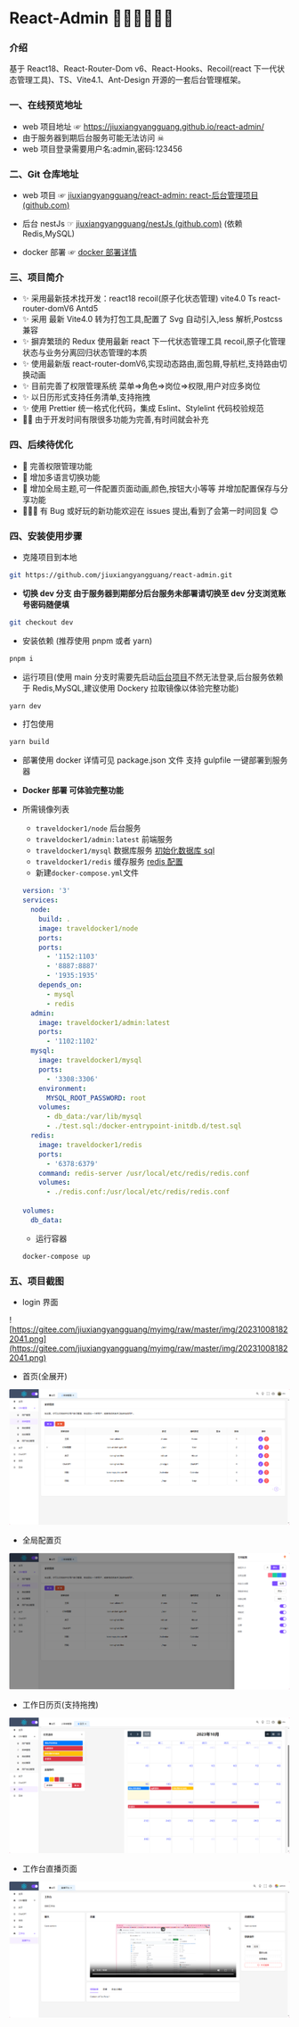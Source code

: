 # React-Admin 🐱‍🏍🐱‍🏍🐱‍🏍

### 介绍

基于 React18、React-Router-Dom v6、React-Hooks、Recoil(react 下一代状态管理工具)、TS、Vite4.1、Ant-Design 开源的一套后台管理框架。

### 一、在线预览地址

- web 项目地址 ☞ https://jiuxiangyangguang.github.io/react-admin/
- 由于服务器到期后台服务可能无法访问 ☠
- web 项目登录需要用户名:admin,密码:123456

### 二、Git 仓库地址

- web 项目 ☞ [jiuxiangyangguang/react-admin: react-后台管理项目 (github.com)](https://github.com/jiuxiangyangguang/react-admin)

- 后台 nestJs ☞ [jiuxiangyangguang/nestJs (github.com)](https://github.com/jiuxiangyangguang/nestJs) (依赖 Redis,MySQL)

- docker 部署 ☞ [docker 部署详情](#docker)

### 三、项目简介

- ✨ 采用最新技术找开发：react18 recoil(原子化状态管理) vite4.0 Ts react-router-domV6 Antd5
- ✨ 采用 最新 Vite4.0 转为打包工具,配置了 Svg 自动引入,less 解析,Postcss 兼容
- ✨ 摒弃繁琐的 Redux 使用最新 react 下一代状态管理工具 recoil,原子化管理状态与业务分离回归状态管理的本质
- ✨ 使用最新版 react-router-domV6,实现动态路由,面包屑,导航栏,支持路由切换动画
- ✨ 目前完善了权限管理系统 菜单=>角色=>岗位=>权限,用户对应多岗位
- ✨ 以日历形式支持任务清单,支持拖拽
- ✨ 使用 Prettier 统一格式化代码，集成 Eslint、Stylelint 代码校验规范
- 🐱‍🚀 由于开发时间有限很多功能为完善,有时间就会补充

### 四、后续待优化

- 🎉 完善权限管理功能
- 🎉 增加多语言切换功能
- 🎉 增加全局主题,可一件配置页面动画,颜色,按钮大小等等 并增加配置保存与分享功能
- 🙇‍🙇‍🙇‍ 有 Bug 或好玩的新功能欢迎在 issues 提出,看到了会第一时间回复 😊

### 四、安装使用步骤

- 克隆项目到本地

```bash
git https://github.com/jiuxiangyangguang/react-admin.git
```

- **切换 dev 分支 由于服务器到期部分后台服务未部署请切换至 dev 分支浏览账号密码随便填**

```bash
git checkout dev
```

- 安装依赖 (推荐使用 pnpm 或者 yarn)

```bash
pnpm i
```

- 运行项目(使用 main 分支时需要先启动[后台项目](https://github.com/jiuxiangyangguang/nestJs)不然无法登录,后台服务依赖于 Redis,MySQL,建议使用 Dockery 拉取镜像以体验完整功能)

```bash
yarn dev
```

- 打包使用

```bash
yarn build
```

- 部署使用 docker 详情可见 package.json 文件 支持 gulpfile 一键部署到服务器

- <a id="docker"></a>**Docker 部署 可体验完整功能**

- 所需镜像列表

  - `traveldocker1/node` 后台服务
  - `traveldocker1/admin:latest` 前端服务
  - `traveldocker1/mysql` 数据库服务 [初始化数据库 sql](./test.sql)
  - `traveldocker1/redis` 缓存服务 [redis 配置](./redis.conf)
  - 新建`docker-compose.yml`文件

  ```yaml
  version: '3'
  services:
    node:
      build: .
      image: traveldocker1/node
      ports:
      ports:
        - '1152:1103'
        - '8887:8887'
        - '1935:1935'
      depends_on:
        - mysql
        - redis
    admin:
      image: traveldocker1/admin:latest
      ports:
        - '1102:1102'
    mysql:
      image: traveldocker1/mysql
      ports:
        - '3308:3306'
      environment:
        MYSQL_ROOT_PASSWORD: root
      volumes:
        - db_data:/var/lib/mysql
        - ./test.sql:/docker-entrypoint-initdb.d/test.sql
    redis:
      image: traveldocker1/redis
      ports:
        - '6378:6379'
      command: redis-server /usr/local/etc/redis/redis.conf
      volumes:
        - ./redis.conf:/usr/local/etc/redis/redis.conf

  volumes:
    db_data:

  ```

  - 运行容器

  ```bash
  docker-compose up
  ```

### 五、项目截图

- login 界面

![https://gitee.com/jiuxiangyangguang/myimg/raw/master/img/202310081822041.png](https://gitee.com/jiuxiangyangguang/myimg/raw/master/img/202310081822041.png)

- 首页(全展开)

![](mdimg/202310091009896.png)

- 全局配置页

![](mdimg/202310091009433.png)

- 工作日历页(支持拖拽)

![](mdimg/202310091012526.png)

- 工作台直播页面

![image-20231101141511717](mdimg/image-20231101141511717.png)
